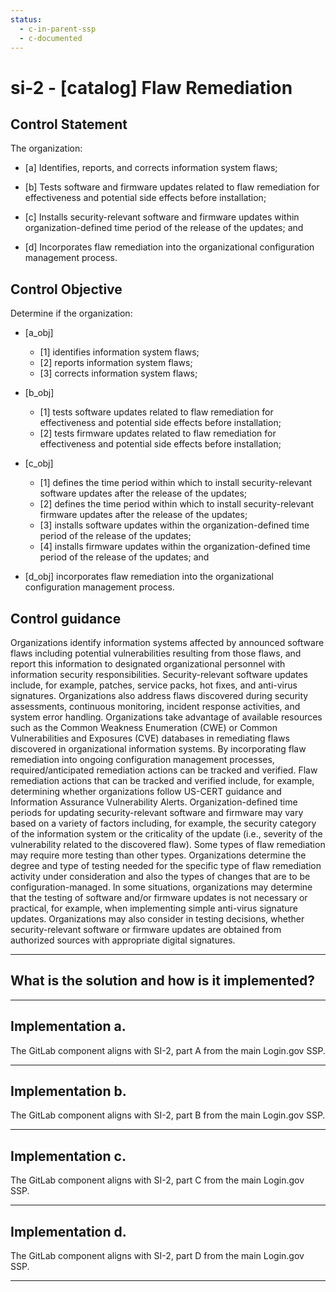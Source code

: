 ```yaml
---
status:
  - c-in-parent-ssp
  - c-documented
---
```


# si-2 - \[catalog\] Flaw Remediation

## Control Statement

The organization:

- \[a\] Identifies, reports, and corrects information system flaws;

- \[b\] Tests software and firmware updates related to flaw remediation for effectiveness and potential side effects before installation;

- \[c\] Installs security-relevant software and firmware updates within organization-defined time period of the release of the updates; and

- \[d\] Incorporates flaw remediation into the organizational configuration management process.

## Control Objective

Determine if the organization:

- \[a_obj\]

  - \[1\] identifies information system flaws;
  - \[2\] reports information system flaws;
  - \[3\] corrects information system flaws;

- \[b_obj\]

  - \[1\] tests software updates related to flaw remediation for effectiveness and potential side effects before installation;
  - \[2\] tests firmware updates related to flaw remediation for effectiveness and potential side effects before installation;

- \[c_obj\]

  - \[1\] defines the time period within which to install security-relevant software updates after the release of the updates;
  - \[2\] defines the time period within which to install security-relevant firmware updates after the release of the updates;
  - \[3\] installs software updates within the organization-defined time period of the release of the updates;
  - \[4\] installs firmware updates within the organization-defined time period of the release of the updates; and

- \[d_obj\] incorporates flaw remediation into the organizational configuration management process.

## Control guidance

Organizations identify information systems affected by announced software flaws including potential vulnerabilities resulting from those flaws, and report this information to designated organizational personnel with information security responsibilities. Security-relevant software updates include, for example, patches, service packs, hot fixes, and anti-virus signatures. Organizations also address flaws discovered during security assessments, continuous monitoring, incident response activities, and system error handling. Organizations take advantage of available resources such as the Common Weakness Enumeration (CWE) or Common Vulnerabilities and Exposures (CVE) databases in remediating flaws discovered in organizational information systems. By incorporating flaw remediation into ongoing configuration management processes, required/anticipated remediation actions can be tracked and verified. Flaw remediation actions that can be tracked and verified include, for example, determining whether organizations follow US-CERT guidance and Information Assurance Vulnerability Alerts. Organization-defined time periods for updating security-relevant software and firmware may vary based on a variety of factors including, for example, the security category of the information system or the criticality of the update (i.e., severity of the vulnerability related to the discovered flaw). Some types of flaw remediation may require more testing than other types. Organizations determine the degree and type of testing needed for the specific type of flaw remediation activity under consideration and also the types of changes that are to be configuration-managed. In some situations, organizations may determine that the testing of software and/or firmware updates is not necessary or practical, for example, when implementing simple anti-virus signature updates. Organizations may also consider in testing decisions, whether security-relevant software or firmware updates are obtained from authorized sources with appropriate digital signatures.

______________________________________________________________________

## What is the solution and how is it implemented?

<!-- Please leave this section blank and enter implementation details in the parts below. -->

______________________________________________________________________

## Implementation a.

The GitLab component aligns with SI-2, part A from the main Login.gov SSP.

______________________________________________________________________

## Implementation b.

The GitLab component aligns with SI-2, part B from the main Login.gov SSP.

______________________________________________________________________

## Implementation c.

The GitLab component aligns with SI-2, part C from the main Login.gov SSP.

______________________________________________________________________

## Implementation d.

The GitLab component aligns with SI-2, part D from the main Login.gov SSP.

______________________________________________________________________
